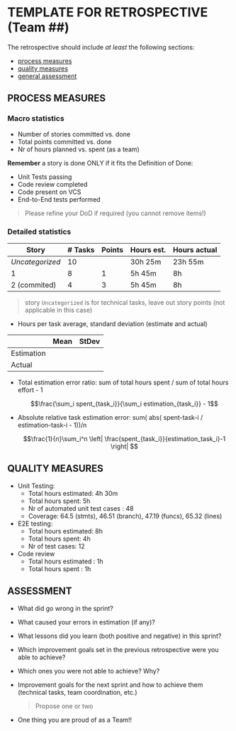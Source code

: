 TEMPLATE FOR RETROSPECTIVE (Team ##)
=====================================

The retrospective should include _at least_ the following
sections:

- [process measures](#process-measures)
- [quality measures](#quality-measures)
- [general assessment](#assessment)

## PROCESS MEASURES 

### Macro statistics

- Number of stories committed vs. done 
- Total points committed vs. done 
- Nr of hours planned vs. spent (as a team)

**Remember** a story is done ONLY if it fits the Definition of Done:
 
- Unit Tests passing
- Code review completed
- Code present on VCS
- End-to-End tests performed

> Please refine your DoD if required (you cannot remove items!) 

### Detailed statistics

| Story  | # Tasks | Points | Hours est. | Hours actual |
|--------|---------|--------|------------|--------------|
| _Uncategorized_   |  10       |       |      30h 25m      |  23h 55m            |
| 1      |    8     |  1      |       5h 45m     |      8h        |  
| 2 (commited)    |    4     |  3     |       5h 45m     |      8h        |  

> story `Uncategorized` is for technical tasks, leave out story points (not applicable in this case)

- Hours per task average, standard deviation (estimate and actual)

|            | Mean | StDev |
|------------|------|-------|
| Estimation |      |       | 
| Actual     |      |       |

- Total estimation error ratio: sum of total hours spent / sum of total hours effort - 1

    $$\frac{\sum_i spent_{task_i}}{\sum_i estimation_{task_i}} - 1$$
    
- Absolute relative task estimation error: sum( abs( spent-task-i / estimation-task-i - 1))/n

    $$\frac{1}{n}\sum_i^n \left| \frac{spent_{task_i}}{estimation_task_i}-1 \right| $$
  
## QUALITY MEASURES 

- Unit Testing:
  - Total hours estimated: 4h 30m
  - Total hours spent: 5h
  - Nr of automated unit test cases : 48
  - Coverage: 64.5 (stmts), 46.51 (branch), 47.19 (funcs), 65.32 (lines)
- E2E testing:
  - Total hours estimated: 8h
  - Total hours spent: 4h
  - Nr of test cases: 12
- Code review 
  - Total hours estimated : 1h
  - Total hours spent : 1h
  


## ASSESSMENT

- What did go wrong in the sprint?

- What caused your errors in estimation (if any)?

- What lessons did you learn (both positive and negative) in this sprint?

- Which improvement goals set in the previous retrospective were you able to achieve? 
  
- Which ones you were not able to achieve? Why?

- Improvement goals for the next sprint and how to achieve them (technical tasks, team coordination, etc.)

  > Propose one or two

- One thing you are proud of as a Team!!